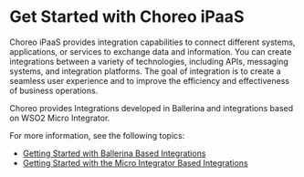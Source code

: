 # Get Started with Choreo iPaaS

Choreo iPaaS provides integration capabilities to connect different systems, applications, or services to exchange data and information. You can create integrations between a variety of technologies, including APIs, messaging systems, and integration platforms. The goal of integration is to create a seamless user experience and to improve the efficiency and effectiveness of business operations.

Choreo provides Integrations developed in Ballerina and integrations based on WSO2 Micro Integrator.

For more information, see the following topics:

- [Getting Started with Ballerina Based Integrations](./ballerina/develop-integrations-with-ballerina.md)
- [Getting Started with the Micro Integrator Based Integrations](.//micro-integrator/develop-integrations-with-integration-studio.md)